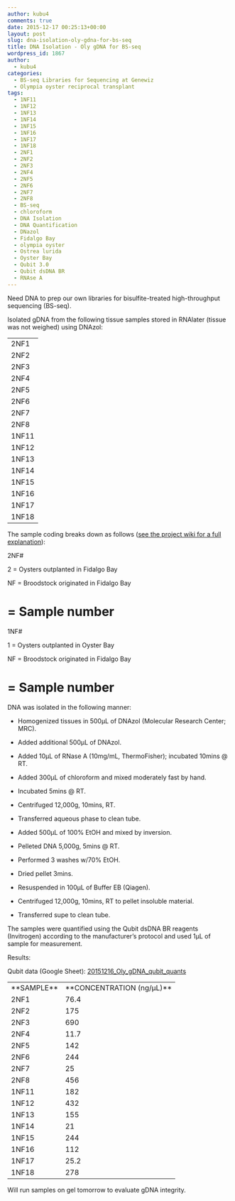 ```yaml
---
author: kubu4
comments: true
date: 2015-12-17 00:25:13+00:00
layout: post
slug: dna-isolation-oly-gdna-for-bs-seq
title: DNA Isolation - Oly gDNA for BS-seq
wordpress_id: 1867
author:
  - kubu4
categories:
  - BS-seq Libraries for Sequencing at Genewiz
  - Olympia oyster reciprocal transplant
tags:
  - 1NF11
  - 1NF12
  - 1NF13
  - 1NF14
  - 1NF15
  - 1NF16
  - 1NF17
  - 1NF18
  - 2NF1
  - 2NF2
  - 2NF3
  - 2NF4
  - 2NF5
  - 2NF6
  - 2NF7
  - 2NF8
  - BS-seq
  - chloroform
  - DNA Isolation
  - DNA Quantification
  - DNazol
  - Fidalgo Bay
  - olympia oyster
  - Ostrea lurida
  - Oyster Bay
  - Qubit 3.0
  - Qubit dsDNA BR
  - RNAse A
---
```


Need DNA to prep our own libraries for bisulfite-treated high-throughput sequencing (BS-seq).

Isolated gDNA from the following tissue samples stored in RNAlater (tissue was not weighed) using DNAzol:

<table cellpadding="0" cellspacing="0" border="0" dir="ltr" > 
<tbody >
<tr >

<td data-sheets-value="[null,2,"2NF1"]" >2NF1
</td>
</tr>
<tr >

<td data-sheets-value="[null,2,"2NF2"]" >2NF2
</td>
</tr>
<tr >

<td data-sheets-value="[null,2,"2NF3"]" >2NF3
</td>
</tr>
<tr >

<td data-sheets-value="[null,2,"2NF4"]" >2NF4
</td>
</tr>
<tr >

<td data-sheets-value="[null,2,"2NF5"]" >2NF5
</td>
</tr>
<tr >

<td data-sheets-value="[null,2,"2NF6"]" >2NF6
</td>
</tr>
<tr >

<td data-sheets-value="[null,2,"2NF7"]" >2NF7
</td>
</tr>
<tr >

<td data-sheets-value="[null,2,"2NF8"]" >2NF8
</td>
</tr>
<tr >

<td data-sheets-value="[null,2,"1NF11"]" >1NF11
</td>
</tr>
<tr >

<td data-sheets-value="[null,2,"1NF12"]" >1NF12
</td>
</tr>
<tr >

<td data-sheets-value="[null,2,"1NF13"]" >1NF13
</td>
</tr>
<tr >

<td data-sheets-value="[null,2,"1NF14"]" >1NF14
</td>
</tr>
<tr >

<td data-sheets-value="[null,2,"1NF15"]" >1NF15
</td>
</tr>
<tr >

<td data-sheets-value="[null,2,"1NF16"]" >1NF16
</td>
</tr>
<tr >

<td data-sheets-value="[null,2,"1NF17"]" >1NF17
</td>
</tr>
<tr >

<td data-sheets-value="[null,2,"1NF18"]" >1NF18
</td>
</tr>
</tbody>
</table>

The sample coding breaks down as follows ([see the project wiki for a full explanation](https://olyo.wikispaces.com/August+2013+outplanting)):

2NF#

2 = Oysters outplanted in Fidalgo Bay

NF = Broodstock originated in Fidalgo Bay

# = Sample number

1NF#

1 = Oysters outplanted in Oyster Bay

NF = Broodstock originated in Fidalgo Bay

# = Sample number



DNA was isolated in the following manner:




    
  * Homogenized tissues in 500μL of DNAzol (Molecular Research Center; MRC).

    
  * Added additional 500μL of DNAzol.

    
  * Added 10μL of RNase A (10mg/mL, ThermoFisher); incubated 10mins @ RT.

    
  * Added 300μL of chloroform and mixed moderately fast by hand.

    
  * Incubated 5mins @ RT.

    
  * Centrifuged 12,000g, 10mins, RT.

    
  * Transferred aqueous phase to clean tube.

    
  * Added 500μL of 100% EtOH and mixed by inversion.

    
  * Pelleted DNA 5,000g, 5mins @ RT.

    
  * Performed 3 washes w/70% EtOH.

    
  * Dried pellet 3mins.

    
  * Resuspended in 100μL of Buffer EB (Qiagen).

    
  * Centrifuged 12,000g, 10mins, RT to pellet insoluble material.

    
  * Transferred supe to clean tube.



The samples were quantified using the Qubit dsDNA BR reagents (Invitrogen) according to the manufacturer’s protocol and used 1μL of sample for measurement.

Results:

Qubit data (Google Sheet): [20151216_Oly_gDNA_qubit_quants](https://docs.google.com/spreadsheets/d/17GXiTjinn8QPMY7tKXsTtUbJimi27hb0NklLS3Zfn48/edit?usp=sharing)

<table cellpadding="0" cellspacing="0" border="0" dir="ltr" > 
<tbody >
<tr >

<td data-sheets-value="[null,2,"2NF1"]" >**SAMPLE**
</td>

<td data-sheets-value="[null,3,null,76.4]" >**CONCENTRATION (ng/μL)**
</td>
</tr>
<tr >

<td data-sheets-value="[null,2,"2NF1"]" >2NF1
</td>

<td data-sheets-value="[null,3,null,76.4]" >76.4
</td>
</tr>
<tr >

<td data-sheets-value="[null,2,"2NF2"]" >2NF2
</td>

<td data-sheets-value="[null,3,null,175]" >175
</td>
</tr>
<tr >

<td data-sheets-value="[null,2,"2NF3"]" >2NF3
</td>

<td data-sheets-value="[null,3,null,690]" >690
</td>
</tr>
<tr >

<td data-sheets-value="[null,2,"2NF4"]" >2NF4
</td>

<td data-sheets-value="[null,3,null,11.7]" >11.7
</td>
</tr>
<tr >

<td data-sheets-value="[null,2,"2NF5"]" >2NF5
</td>

<td data-sheets-value="[null,3,null,142]" >142
</td>
</tr>
<tr >

<td data-sheets-value="[null,2,"2NF6"]" >2NF6
</td>

<td data-sheets-value="[null,3,null,244]" >244
</td>
</tr>
<tr >

<td data-sheets-value="[null,2,"2NF7"]" >2NF7
</td>

<td data-sheets-value="[null,3,null,25]" >25
</td>
</tr>
<tr >

<td data-sheets-value="[null,2,"2NF8"]" >2NF8
</td>

<td data-sheets-value="[null,3,null,456]" >456
</td>
</tr>
<tr >

<td data-sheets-value="[null,2,"1NF11"]" >1NF11
</td>

<td data-sheets-value="[null,3,null,182]" >182
</td>
</tr>
<tr >

<td data-sheets-value="[null,2,"1NF12"]" >1NF12
</td>

<td data-sheets-value="[null,3,null,432]" >432
</td>
</tr>
<tr >

<td data-sheets-value="[null,2,"1NF13"]" >1NF13
</td>

<td data-sheets-value="[null,3,null,155]" >155
</td>
</tr>
<tr >

<td data-sheets-value="[null,2,"1NF14"]" >1NF14
</td>

<td data-sheets-value="[null,3,null,21]" >21
</td>
</tr>
<tr >

<td data-sheets-value="[null,2,"1NF15"]" >1NF15
</td>

<td data-sheets-value="[null,3,null,244]" >244
</td>
</tr>
<tr >

<td data-sheets-value="[null,2,"1NF16"]" >1NF16
</td>

<td data-sheets-value="[null,3,null,112]" >112
</td>
</tr>
<tr >

<td data-sheets-value="[null,2,"1NF17"]" >1NF17
</td>

<td data-sheets-value="[null,3,null,25.2]" >25.2
</td>
</tr>
<tr >

<td data-sheets-value="[null,2,"1NF18"]" >1NF18
</td>

<td data-sheets-value="[null,3,null,278]" >278
</td>
</tr>
</tbody>
</table>



Will run samples on gel tomorrow to evaluate gDNA integrity.
